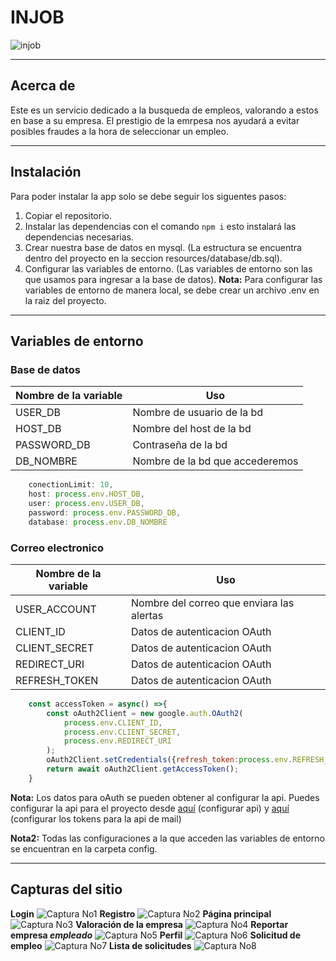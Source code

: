# **INJOB**
![injob](src/public/img/injob.png)



---
## **Acerca de**
Este es un servicio dedicado a la busqueda de empleos, valorando a estos en base a su empresa. El prestigio de la emrpesa nos ayudará a evitar posibles fraudes a la hora de seleccionar un empleo.

---
## **Instalación**
Para poder instalar la app solo se debe seguir los siguentes pasos:
1. Copiar el repositorio.
2. Instalar las dependencias con el comando ```npm i``` esto instalará las dependencias necesarias.
3. Crear nuestra base de datos en mysql. (La estructura se encuentra dentro del proyecto en la seccion resources/database/db.sql).
4. Configurar las variables de entorno. (Las variables de entorno son las que usamos para ingresar a la base de datos). 
**Nota:** Para configurar las variables de entorno de manera local, se debe crear un archivo .env en la raiz del proyecto.
---
## **Variables de entorno**
### **Base de datos**
|Nombre de la variable|           Uso                 |
|---------------------|-------------------------------|
|USER_DB              |Nombre de usuario de la bd     |
|HOST_DB              |Nombre del host de la bd       |
|PASSWORD_DB          |Contraseña de la bd            |
|DB_NOMBRE            |Nombre de la bd que accederemos|

``` javascript
    conectionLimit: 10,
    host: process.env.HOST_DB,
    user: process.env.USER_DB,
    password: process.env.PASSWORD_DB,
    database: process.env.DB_NOMBRE
```
### **Correo electronico**
|Nombre de la variable|           Uso                           |
|---------------------|-----------------------------------------|
|USER_ACCOUNT         |Nombre del correo que enviara las alertas|
|CLIENT_ID            |Datos de autenticacion OAuth             |
|CLIENT_SECRET        |Datos de autenticacion OAuth             |
|REDIRECT_URI         |Datos de autenticacion OAuth             |
|REFRESH_TOKEN        |Datos de autenticacion OAuth             |

``` javascript
    const accessToken = async() =>{
        const oAuth2Client = new google.auth.OAuth2(
            process.env.CLIENT_ID,
            process.env.CLIENT_SECRET,
            process.env.REDIRECT_URI
        );
        oAuth2Client.setCredentials({refresh_token:process.env.REFRESH_TOKEN});
        return await oAuth2Client.getAccessToken();
    }
```


**Nota:**  Los datos para oAuth se pueden obtener al configurar la api. Puedes configurar la api para el proyecto desde [aquí](https://console.cloud.google.com/apis "Configurar api para correo electronico") (configurar api) y [aquí](https://developers.google.com/oauthplayground) (configurar los tokens para la api de mail)

**Nota2:** Todas las configuraciones a la que acceden las variables de entorno se encuentran en la carpeta config.

---
## **Capturas del sitio**
**Login**
![Captura No1](resources/others/screens/login.png)
**Registro**
![Captura No2](resources/others/screens/registro.png)
**Página principal**
![Captura No3](resources/others/screens/pagPrinc.png)
**Valoración de la empresa**
![Captura No4](resources/others/screens/valEmpresa.png)
**Reportar empresa ***empleado*****
![Captura No5](resources/others/screens/repEmpresa.png)
**Perfil**
![Captura No6](resources/others/screens/perfil.png)
**Solicitud de empleo**
![Captura No7](resources/others/screens/solEmpleo.png)
**Lista de solicitudes**
![Captura No8](resources/others/screens/listaSol.png)